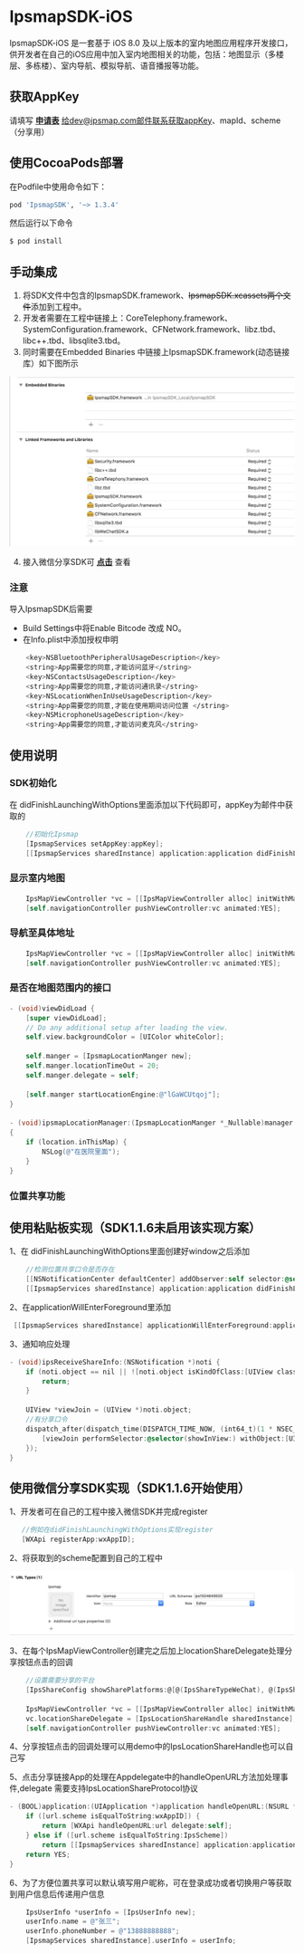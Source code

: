 # IpsmapSDK-iOS

IpsmapSDK-iOS 是一套基于 iOS 8.0 及以上版本的室内地图应用程序开发接口，供开发者在自己的iOS应用中加入室内地图相关的功能，包括：地图显示（多楼层、多栋楼）、室内导航、模拟导航、语音播报等功能。

## 获取AppKey
请填写
**[申请表](https://github.com/ipsmap/IpsmapSDK-iOS/blob/master/Readme.asset/道一循公司医院客户应用申请表.xlsx)** 
给dev@ipsmap.com邮件联系获取appKey、mapId、scheme（分享用）

## 使用CocoaPods部署
在Podfile中使用命令如下：
```bash
pod 'IpsmapSDK', '~> 1.3.4'
```
然后运行以下命令

```bash
$ pod install
```

## 手动集成
1. 将SDK文件中包含的IpsmapSDK.framework、~~IpsmapSDK.xcassets两个文件~~添加到工程中。
2. 开发者需要在工程中链接上：CoreTelephony.framework、SystemConfiguration.framework、CFNetwork.framework、libz.tbd、libc++.tbd、libsqlite3.tbd。
3. 同时需要在Embedded Binaries 中链接上IpsmapSDK.framework(动态链接库）如下图所示

<img alt="IpsmapSDK" src="Readme.asset/linked.jpg">

4. 接入微信分享SDK可
**[点击](https://open.weixin.qq.com/cgi-bin/showdocument?action=dir_list&t=resource/res_list&verify=1&id=1417694084&token=&lang=zh_CN)** 
查看

### 注意
导入IpsmapSDK后需要
- Build Settings中将Enable Bitcode 改成 NO。
- 在Info.plist中添加授权申明
```bash
	<key>NSBluetoothPeripheralUsageDescription</key>
	<string>App需要您的同意,才能访问蓝牙</string>
	<key>NSContactsUsageDescription</key>
	<string>App需要您的同意,才能访问通讯录</string>
	<key>NSLocationWhenInUseUsageDescription</key>
	<string>App需要您的同意,才能在使用期间访问位置 </string>
	<key>NSMicrophoneUsageDescription</key>
	<string>App需要您的同意,才能访问麦克风</string>
  ```
  
## 使用说明  

### SDK初始化
  在 didFinishLaunchingWithOptions里面添加以下代码即可，appKey为邮件中获取的
```objective-c
    //初始化Ipsmap
    [IpsmapServices setAppKey:appKey];
    [[IpsmapServices sharedInstance] application:application didFinishLaunchingWithOptions:launchOptions];
```


### 显示室内地图
```objective-c
    IpsMapViewController *vc = [[IpsMapViewController alloc] initWithMapId:@"lGaWCUtqoj"];
    [self.navigationController pushViewController:vc animated:YES];
```
### 导航至具体地址
```objective-c
    IpsMapViewController *vc = [[IpsMapViewController alloc] initWithMapId:@"lGaWCUtqoj" targetName:@"成人中医(珠)" targetId:@"200191"];
    [self.navigationController pushViewController:vc animated:YES];
```
### 是否在地图范围内的接口
```objective-c
- (void)viewDidLoad {
    [super viewDidLoad];
    // Do any additional setup after loading the view.
    self.view.backgroundColor = [UIColor whiteColor];
    
    self.manger = [IpsmapLocationManger new];
    self.manger.locationTimeOut = 20;
    self.manger.delegate = self;
    
    [self.manger startLocationEngine:@"lGaWCUtqoj"];
}

- (void)ipsmapLocationManager:(IpsmapLocationManger *_Nullable)manager didUpdateLocation:(IpsLocation *_Nullable)location 
{
    if (location.inThisMap) {
        NSLog(@"在医院里面");
    }
}
```

### 位置共享功能

## 使用粘贴板实现（SDK1.1.6未启用该实现方案）

1、在 didFinishLaunchingWithOptions里面创建好window之后添加
```objective-c
    //检测位置共享口令是否存在
    [[NSNotificationCenter defaultCenter] addObserver:self selector:@selector(ipsReceiveShareInfo:) name:IpsReceiveShareInfoNotification object:nil];
    [[IpsmapServices sharedInstance] application:application didFinishLaunchingWithOptions:launchOptions];
```
2、在applicationWillEnterForeground里添加
```objective-c
 [[IpsmapServices sharedInstance] applicationWillEnterForeground:application];
```
3、通知响应处理
```objective-c
- (void)ipsReceiveShareInfo:(NSNotification *)noti {
    if (noti.object == nil || ![noti.object isKindOfClass:[UIView class]]) {
        return;
    }
    
    UIView *viewJoin = (UIView *)noti.object;
    //有分享口令
    dispatch_after(dispatch_time(DISPATCH_TIME_NOW, (int64_t)(1 * NSEC_PER_SEC)), dispatch_get_main_queue(), ^{
        [viewJoin performSelector:@selector(showInView:) withObject:[UIApplication sharedApplication].keyWindow];
    });
}
```

## 使用微信分享SDK实现（SDK1.1.6开始使用）
1、开发者可在自己的工程中接入微信SDK并完成register
```objective-c
   //例如在didFinishLaunchingWithOptions实现register
   [WXApi registerApp:wxAppID];
```
2、将获取到的scheme配置到自己的工程中

  <img alt="IpsmapSDK" src="Readme.asset/scheme.jpg">
  
3、在每个IpsMapViewController创建完之后加上locationShareDelegate处理分享按钮点击的回调
```objective-c
    //设置需要分享的平台
    [IpsShareConfig showSharePlatforms:@[@(IpsShareTypeWeChat), @(IpsShareTypeQQ), @(IpsShareTypeSMS)]];

    IpsMapViewController *vc = [[IpsMapViewController alloc] initWithMapId:@"lGaWCUtqoj"];
    vc.locationShareDelegate = [IpsLocationShareHandle sharedInstance];
    [self.navigationController pushViewController:vc animated:YES];
```
4、分享按钮点击的回调处理可以用demo中的IpsLocationShareHandle也可以自己写

5、点击分享链接App的处理在Appdelegate中的handleOpenURL方法加处理事件,delegate 需要支持IpsLocationShareProtocol协议
```objective-c
- (BOOL)application:(UIApplication *)application handleOpenURL:(NSURL *)url {
    if ([url.scheme isEqualToString:wxAppID]) {
        return [WXApi handleOpenURL:url delegate:self];
    } else if ([url.scheme isEqualToString:IpsScheme])
        return [[IpsmapServices sharedInstance] application:application openURL:url delegate:[IpsLocationShareHandle sharedInstance]];
    return YES;
}
```

6、为了方便位置共享可以默认填写用户昵称，可在登录成功或者切换用户等获取到用户信息后传递用户信息
```objective-c
    IpsUserInfo *userInfo = [IpsUserInfo new];
    userInfo.name = @"张三";
    userInfo.phoneNumber = @"13888888888";
    [IpsmapServices sharedInstance].userInfo = userInfo;
```
	
